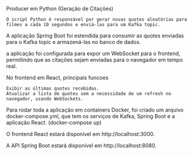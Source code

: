 Producer em Python (Geração de Citações)

    O script Python é responsável por gerar novas quotes aleatórias para filmes a cada 10 segundos e enviá-las para um Kafka topic.


A aplicação Spring Boot foi estendida para consumir as quotes enviadas para o Kafka topic e armazená-las no banco de dados.

a aplicação foi configurada para expor um WebSocket para o frontend, permitindo que as citações sejam enviadas para o navegador em tempo real.


No frontend em React, principais funcoes

    Exibir as últimas quotes recebidas.
    Atualizar a lista de quotes sem a necessidade de um refresh no navegador, usando WebSockets.

Para rodar toda a aplicação em containers Docker, foi criado um arquivo docker-compose.yml, que tem os serviços de Kafka, Spring Boot e a aplicação React. (docker-compose up)
 

O frontend React estará disponível em http://localhost:3000.

A API Spring Boot estará disponível em http://localhost:8080.